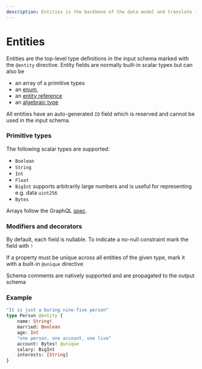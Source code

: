 ```yaml
---
description: Entities is the backbone of the data model and translate into the db schema
---
```


# Entities

Entities are the top-level type definitions in the input schema marked with the `@entity` directive. Entity fields are normally built-in scalar types but can also be 

* an array of a primitive types
* an [enum](enums.md),
* an [entity reference](entity-relationship.md)
* an [algebraic type ](variant-types.md)

All entities have an auto-generated `ID` field which is reserved and cannot be used in the input schema.

### Primitive types

The following scalar types are supported:

* `Boolean`
* `String`
* `Int`
* `Float`
* `BigInt` supports arbitrarily large numbers and is useful for representing e.g. data `uint256`
* `Bytes`

Arrays follow the GraphQL [spec](https://spec.graphql.org/June2018/).

### Modifiers and decorators 

By default, each field is nullable. To indicate a no-null constraint mark the field with `!`

If a property must be unique across all entities of the given type, mark it with a built-in `@unique` directive

Schema comments are natively supported and are propagated to the output schema

### Example

```graphql
"It is just a boring nine-five person"
type Person @entity {
    name: String!
    married: Boolean
    age: Int
    "one person, one account, one live"
    account: Bytes! @unique
    salary: BigInt
    interests: [String]
}
```

